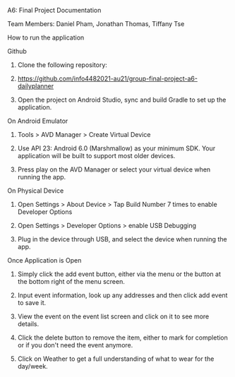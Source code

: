 A6: Final Project Documentation

Team Members: Daniel Pham, Jonathan Thomas, Tiffany Tse

How to run the application

Github

1.  Clone the following repository:

1.  <https://github.com/info4482021-au21/group-final-project-a6-dailyplanner>

3.  Open the project on Android Studio, sync and build Gradle to set up the application.

On Android Emulator

1.  Tools > AVD Manager > Create Virtual Device

1.  Use API 23: Android 6.0 (Marshmallow) as your minimum SDK. Your application will be built to support most older devices.

3.  Press play on the AVD Manager or select your virtual device when running the app.

On Physical Device

1.  Open Settings > About Device > Tap Build Number 7 times to enable Developer Options

2.  Open Settings > Developer Options > enable USB Debugging

3.  Plug in the device through USB, and select the device when running the app.

Once Application is Open 

1.  Simply click the add event button, either via the menu or the button at the bottom right of the menu screen.

2.  Input event information, look up any addresses and then click add event to save it.

3.  View the event on the event list screen and click on it to see more details.

4.  Click the delete button to remove the item, either to mark for completion or if you don't need the event anymore.

5.  Click on Weather to get a full understanding of what to wear for the day/week.
